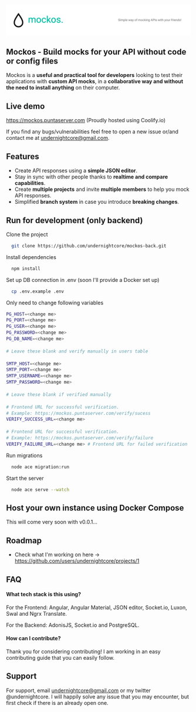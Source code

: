 
![Banner](resources/images/graphics/mockos-banner.png)


## Mockos - Build mocks for your API without code or config files

Mockos is a **useful and practical tool for developers** looking to test their applications with **custom API mocks**, in a **collaborative way and without the need to install anything** on their computer.
## Live demo

https://mockos.puntaserver.com (Proudly hosted using Coolify.io)

If you find any bugs/vulnerabilities feel free to open a new issue or/and contact me at undernightcore@gmail.com.
## Features

- Create API responses using a **simple JSON editor**.
- Stay in sync with other people thanks to **realtime and compare capabilities**. 
- Create **multiple projects** and invite **multiple members** to help you mock API responses.
- Simplified **branch system** in case you introduce **breaking changes**.


## Run for development (only backend)

Clone the project

```bash
  git clone https://github.com/undernightcore/mockos-back.git
```

Install dependencies

```bash
  npm install
```

Set up DB connection in .env (soon I'll provide a Docker set up)

```bash
  cp .env.example .env
```

Only need to change following variables
```bash
PG_HOST=<change me> 
PG_PORT=<change me>
PG_USER=<change me>
PG_PASSWORD=<change me>
PG_DB_NAME=<change me>

# Leave these blank and verify manually in users table

SMTP_HOST=<change me> 
SMTP_PORT=<change me>
SMTP_USERNAME=<change me>
SMTP_PASSWORD=<change me>

# Leave these blank if verified manually

# Frontend URL for successful verification. 
# Example: https://mockos.puntaserver.com/verify/sucess
VERIFY_SUCCESS_URL=<change me> 

# Frontend URL for successful verification. 
# Example: https://mockos.puntaserver.com/verify/failure
VERIFY_FAILURE_URL=<change me> # Frontend URL for failed verification
```

Run migrations

```bash
  node ace migration:run
```

Start the server

```bash
  node ace serve --watch
```
## Host your own instance using Docker Compose

This will come very soon with v0.0.1...




## Roadmap

- Check what I'm working on here -> https://github.com/users/undernightcore/projects/1


## FAQ

#### What tech stack is this using?

For the Frontend: Angular, Angular Material, JSON editor, Socket.io, Luxon, Swal and Ngrx Translate.

For the Backend: AdonisJS, Socket.io and PostgreSQL.

#### How can I contribute?

Thank you for considering contributing! I am working in an easy contributing guide that you can easily follow. 
## Support

For support, email undernightcore@gmail.com or my twitter @undernightcore. I will happily solve any issue that you may encounter, but first check if there is an already open one. 

